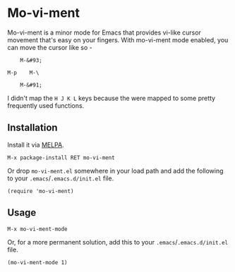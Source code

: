 # Mo-vi-ment
Mo-vi-ment is a minor mode for Emacs that provides vi-like cursor movement that's easy on your fingers. With 
mo-vi-ment mode enabled, you can move the cursor like so -

        M-&#93;
    
    M-p    M-\
    
        M-&#91;

I didn't map the `H J K L` keys because the were mapped to some pretty frequently used functions.

## Installation
Install it via [MELPA](http://melpa.milkbox.net/).

    M-x package-install RET mo-vi-ment

Or drop `mo-vi-ment.el` somewhere in your load path and add the following to your `.emacs`/`.emacs.d/init.el` 
file.

    (require 'mo-vi-ment)

## Usage

    M-x mo-vi-ment-mode

Or, for a more permanent solution, add this to your `.emacs`/`.emacs.d/init.el` file.

    (mo-vi-ment-mode 1)

